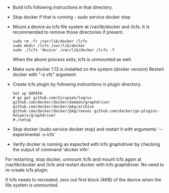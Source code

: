 *   Build lcfs following instructions in that directory.

*   Stop docker if that is running - sudo service docker stop

*   Mount a device as lcfs file system at /var/lib/docker and /lcfs.
    It is recommended to remove those directories if present.

    ```
    sudo rm -fr /var/lib/docker /lcfs
    sudo mkdir /lcfs /var/lib/docker
    sudo ./lcfs 'device' /var/lib/docker /lcfs -f
    ```

    When the above process exits, lcfs is unmounted as well.

*   Make sure docker 1.13 is installed on the system (docker version)
    Restart docker with "-s vfs" argument.

*   Create lcfs plugin by following instructions in plugin directory.

    ```
    Set up GOPATH
    # go get github.com/Sirupsen/logrus github.com/docker/docker/daemon/graphdriver github.com/docker/docker/pkg/archive github.com/docker/docker/pkg/reexec github.com/docker/go-plugins-helpers/graphdriver
    #./setup
    ```

*   Stop docker (sudo service docker stop) and restart it with
    arguments '--experimental -s lcfs'

*   Verify docker is running as expected with lcfs graphdriver by
    checking the output of command 'docker info'.

For restarting, stop docker, unmount /lcfs and mount
lcfs again at /var/lib/docker and /lcfs and restart docker with lcfs
graphdriver.  No need to re-create lcfs plugin.

If lcfs needs to recreated, zero out first block (4KB) of the device
when the file system is unmounted.
